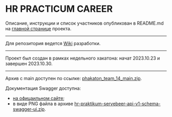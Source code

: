 # __HR PRACTICUM CAREER__

Описание, инструкции и список участников опубликован в README.md на [главной странице](https://github.com/Hakaton14) проекта.

---

Для репозитория ведется [Wiki](https://github.com/Hakaton14/backend/wiki) разработки. 

---

Проект был создан в рамках недельного хакатона: начат 2023.10.23 и завершен 2023.10.30.

---

Архив с main доступен по ссылке:
[рhakaton_team_14_main.zip](https://github.com/Hakaton14/backend/files/13213465/hakaton_team_14_main.zip).

Документация Swagger доступна:
- [на офицаильном сайте](<https://hr-praktikum.servebeer.com/api/v1/schema/swagger-ui/>);
- в виде PNG файла в архиве
[hr-praktikum-servebeer-api-v1-schema-swagger-ui.zip](https://github.com/Hakaton14/backend/files/13213545/hr-praktikum-servebeer-api-v1-schema-swagger-ui.zip).
